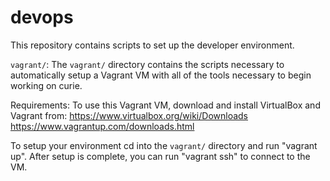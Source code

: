 # devops

This repository contains scripts to set up the developer environment.

`vagrant/`:
The `vagrant/` directory contains the scripts necessary to automatically
setup a Vagrant VM with all of the tools necessary to begin working on curie.

  Requirements:
  To use this Vagrant VM, download and install VirtualBox and Vagrant from:
    https://www.virtualbox.org/wiki/Downloads
    https://www.vagrantup.com/downloads.html

To setup your environment cd into the `vagrant/` directory and run "vagrant up".
After setup is complete, you can run "vagrant ssh" to connect to the VM.
